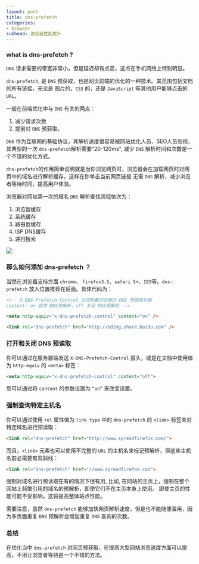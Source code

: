 ```yaml
---
layout: post
title: dns-prefetch
categories:
- browser
subhead: 游览器性能提升
---
```


### what is dns-prefetch ?
`DNS` 请求需要的带宽非常小，但是延迟却有点高，这点在手机网络上特别明显。

`dns-prefetch`, 是 `DNS` 预获取，也是网页前端的优化的一种技术。其范围包括文档的所有链接，无论是
图片的，`CSS` 的，还是 `JavaScript` 等其他用户能够点击的 `URL`。

一般在前端优化中与 `DNS` 有关的两点：
1. 减少请求次数
2. 提前对 `DNS` 预获取。

`DNS` 作为互联网的基础协议，其解析速度很容易被网站优化人员、SEO人员忽视，其典型的一次 `dns-prefetch`解析需要“20-120ms",
减少 `DNS` 解析时间和次数是一个不错的优化方式。

`dns-prefetch` ​的作用简单说明就是当你浏览网页时，浏览器会在加载网页时对网页中的域名进行解析缓存，这样在你单击当前网页链接
无需 `DNS` 解析，减少浏览者等待时间，提高用户体验。
<!--break-->

浏览器对网站第一次的域名 `DNS` 解析查找流程依次为：
1. 浏览器缓存
2. 系统缓存
3. 路由器缓存
4. ISP DNS缓存
5. 递归搜索

<img src="../../../assets/2.jpeg">

### 那么如何添加 dns-prefetch ？

当然在浏览器支持方面 `chrome`、 `firefox3.5`、`safari 5+`、`IE9`等。`dns-prefetch` 放入位置推荐在后面。具体代码为：

```html
<!-- X-DNS-Prefetch-Control 头控制着浏览器的 DNS 预读取功能
content: on 启用 DNS预解析，off 关闭 DNS预解析 -->

<meta http-equiv="x-dns-prefetch-control" content="on" />

<link rel="dns-prefetch" href="http://bdimg.share.baidu.com" />
```

### 打开和关闭 DNS 预读取

你可以通过在服务器端发送 `X-DNS-Prefetch-Control` 报头，或是在文档中使用值为 `http-equiv` 的 `<meta>` 标签：

```html
<meta http-equiv="x-dns-prefetch-control" content="off">
```

您可以通过将 `content` 的参数设置为 `“on”` 来改变设置。

### 强制查询特定主机名

你可以通过使用 `rel` 属性值为 `link type` 中的 `dns-prefetch` 的 `<link>` 标签来对特定域名进行预读取：

```html
<link rel="dns-prefetch" href="http://www.spreadfirefox.com/">
```

而且，`<link>` 元素也可以使用不完整的 `URL` 的主机名来标记预解析，但这些主机名前必需要有双斜线：

```html
<link rel="dns-prefetch" href="//www.spreadfirefox.com">
```

强制对域名进行预读取在有的情况下很有用, 比如, 在网站的主页上，强制在整个网站上频繁引用的域名的预解析，即使它们不在主页本身上使用。
即使主页的性能可能不受影响，这将提高整体站点性能。


需要注意，虽然 `dns-prefetch` 能够加快网页解析速度，但是也不能随便滥用，因为多页面重复 `DNS` 预解析会增加重复 `DNS` 查询的次数。

### 总结

在优化当中 `dns-prefetch` 对网页预获取，在提高大型网站浏览速度方面可以提高，不用让浏览者等待是一个不错的方法。